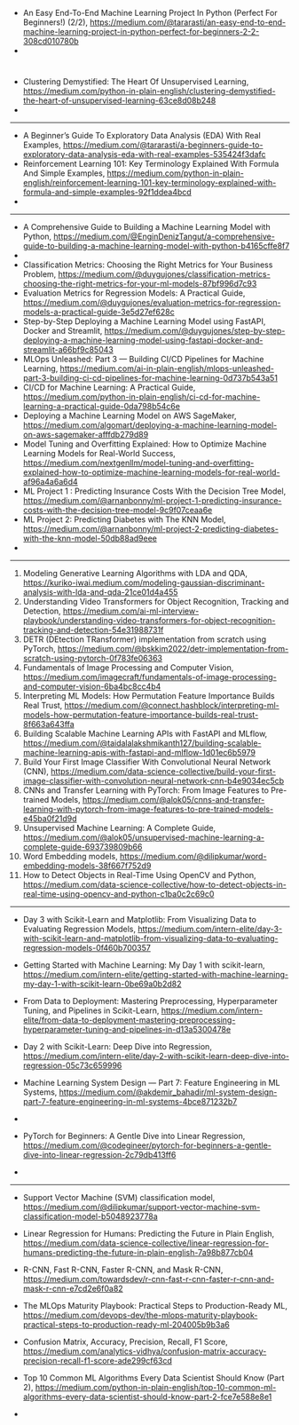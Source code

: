 

- An Easy End-To-End Machine Learning Project In Python (Perfect For Beginners!) (2/2), https://medium.com/@tararasti/an-easy-end-to-end-machine-learning-project-in-python-perfect-for-beginners-2-2-308cd010780b
- 

# 
- Clustering Demystified: The Heart Of Unsupervised Learning, https://medium.com/python-in-plain-english/clustering-demystified-the-heart-of-unsupervised-learning-63ce8d08b248
- 

---------------------

- A Beginner’s Guide To Exploratory Data Analysis (EDA) With Real Examples, https://medium.com/@tararasti/a-beginners-guide-to-exploratory-data-analysis-eda-with-real-examples-535424f3dafc
- Reinforcement Learning 101: Key Terminology Explained With Formula And Simple Examples, https://medium.com/python-in-plain-english/reinforcement-learning-101-key-terminology-explained-with-formula-and-simple-examples-92f1ddea4bcd
- 

--------------------------------------------------


- A Comprehensive Guide to Building a Machine Learning Model with Python, https://medium.com/@EnginDenizTangut/a-comprehensive-guide-to-building-a-machine-learning-model-with-python-b4165cffe8f7
- 
- Classification Metrics: Choosing the Right Metrics for Your Business Problem, https://medium.com/@duygujones/classification-metrics-choosing-the-right-metrics-for-your-ml-models-87bf996d7c93
- Evaluation Metrics for Regression Models: A Practical Guide, https://medium.com/@duygujones/evaluation-metrics-for-regression-models-a-practical-guide-3e5d27ef628c
- Step-by-Step Deploying a Machine Learning Model using FastAPI, Docker and Streamlit, https://medium.com/@duygujones/step-by-step-deploying-a-machine-learning-model-using-fastapi-docker-and-streamlit-a66bf9c85043
- MLOps Unleashed: Part 3 — Building CI/CD Pipelines for Machine Learning, https://medium.com/ai-in-plain-english/mlops-unleashed-part-3-building-ci-cd-pipelines-for-machine-learning-0d737b543a51
- CI/CD for Machine Learning: A Practical Guide, https://medium.com/python-in-plain-english/ci-cd-for-machine-learning-a-practical-guide-0da798b54c6e
-  Deploying a Machine Learning Model on AWS SageMaker, https://medium.com/algomart/deploying-a-machine-learning-model-on-aws-sagemaker-afffdb279d89
-  Model Tuning and Overfitting Explained: How to Optimize Machine Learning Models for Real-World Success, https://medium.com/nextgenllm/model-tuning-and-overfitting-explained-how-to-optimize-machine-learning-models-for-real-world-af96a4a6a6d4
-  ML Project 1 : Predicting Insurance Costs With the Decision Tree Model, https://medium.com/@arnanbonny/ml-project-1-predicting-insurance-costs-with-the-decision-tree-model-9c9f07ceaa6e
-  ML Project 2: Predicting Diabetes with The KNN Model, https://medium.com/@arnanbonny/ml-project-2-predicting-diabetes-with-the-knn-model-50db88ad9eee
-  




--------------------------------------------------------------------

1) Modeling Generative Learning Algorithms with LDA and QDA, https://kuriko-iwai.medium.com/modeling-gaussian-discriminant-analysis-with-lda-and-qda-21ce01d4a455
2) Understanding Video Transformers for Object Recognition, Tracking and Detection, https://medium.com/ai-ml-interview-playbook/understanding-video-transformers-for-object-recognition-tracking-and-detection-54e31988731f
3) DETR (DEtection TRansformer) implementation from scratch using PyTorch, https://medium.com/@bskkim2022/detr-implementation-from-scratch-using-pytorch-0f783fe06363
4) Fundamentals of Image Processing and Computer Vision, https://medium.com/imagecraft/fundamentals-of-image-processing-and-computer-vision-6ba4bc8cc4b4
5) Interpreting ML Models: How Permutation Feature Importance Builds Real Trust, https://medium.com/@connect.hashblock/interpreting-ml-models-how-permutation-feature-importance-builds-real-trust-8f663a643ffa
6) Building Scalable Machine Learning APIs with FastAPI and MLflow, https://medium.com/@taidalalakshmikanth127/building-scalable-machine-learning-apis-with-fastapi-and-mlflow-1d01ec6b5979
7) Build Your First Image Classifier With Convolutional Neural Network (CNN), https://medium.com/data-science-collective/build-your-first-image-classifier-with-convolution-neural-network-cnn-b4e9034ec5cb
8) CNNs and Transfer Learning with PyTorch: From Image Features to Pre-trained Models, https://medium.com/@alok05/cnns-and-transfer-learning-with-pytorch-from-image-features-to-pre-trained-models-e45ba0f21d9d
9) Unsupervised Machine Learning: A Complete Guide, https://medium.com/@alok05/unsupervised-machine-learning-a-complete-guide-693739809b66
10) Word Embedding models, https://medium.com/@dilipkumar/word-embedding-models-38f667f752d9
11) How to Detect Objects in Real-Time Using OpenCV and Python, https://medium.com/data-science-collective/how-to-detect-objects-in-real-time-using-opencv-and-python-c1ba0c2c69c0


-----------------------------------

- Day 3 with Scikit-Learn and Matplotlib: From Visualizing Data to Evaluating Regression Models, https://medium.com/intern-elite/day-3-with-scikit-learn-and-matplotlib-from-visualizing-data-to-evaluating-regression-models-0f460b700357
- Getting Started with Machine Learning: My Day 1 with scikit-learn, https://medium.com/intern-elite/getting-started-with-machine-learning-my-day-1-with-scikit-learn-0be69a0b2d82
- From Data to Deployment: Mastering Preprocessing, Hyperparameter Tuning, and Pipelines in Scikit-Learn, https://medium.com/intern-elite/from-data-to-deployment-mastering-preprocessing-hyperparameter-tuning-and-pipelines-in-d13a5300478e
- Day 2 with Scikit-Learn: Deep Dive into Regression, https://medium.com/intern-elite/day-2-with-scikit-learn-deep-dive-into-regression-05c73c659996
- Machine Learning System Design — Part 7: Feature Engineering in ML Systems, https://medium.com/@akdemir_bahadir/ml-system-design-part-7-feature-engineering-in-ml-systems-4bce871232b7
- 


- PyTorch for Beginners: A Gentle Dive into Linear Regression, https://medium.com/@codegineer/pytorch-for-beginners-a-gentle-dive-into-linear-regression-2c79db413ff6
- 


-----------------------------

- Support Vector Machine (SVM) classification model, https://medium.com/@dilipkumar/support-vector-machine-svm-classification-model-b5048923778a
- Linear Regression for Humans: Predicting the Future in Plain English, https://medium.com/data-science-collective/linear-regression-for-humans-predicting-the-future-in-plain-english-7a98b877cb04



- R-CNN, Fast R-CNN, Faster R-CNN, and Mask R-CNN, https://medium.com/towardsdev/r-cnn-fast-r-cnn-faster-r-cnn-and-mask-r-cnn-e7cd2e6f0a82
- The MLOps Maturity Playbook: Practical Steps to Production-Ready ML, https://medium.com/devops-dev/the-mlops-maturity-playbook-practical-steps-to-production-ready-ml-204005b9b3a6
- Confusion Matrix, Accuracy, Precision, Recall, F1 Score, https://medium.com/analytics-vidhya/confusion-matrix-accuracy-precision-recall-f1-score-ade299cf63cd
- Top 10 Common ML Algorithms Every Data Scientist Should Know (Part 2), https://medium.com/python-in-plain-english/top-10-common-ml-algorithms-every-data-scientist-should-know-part-2-fce7e588e8e1
- 
